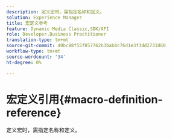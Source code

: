 ```yaml
---
description: 定义宏时，需指定名称和定义。
solution: Experience Manager
title: 宏定义参考
feature: Dynamic Media Classic,SDK/API
role: Developer,Business Practitioner
translation-type: tm+mt
source-git-commit: d0bc88f55f857762b3bab4c76d1e3f3dd2733d60
workflow-type: tm+mt
source-wordcount: '34'
ht-degree: 0%

---
```



# 宏定义引用{#macro-definition-reference}

定义宏时，需指定名称和定义。

